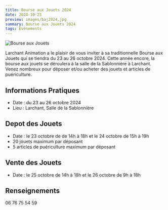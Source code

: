```yaml
---
title: Bourse aux Jouets 2024
date: 2024-10-23
preview: images/baj2024.jpg
summary: Bourse aux Jouets 2024
tags: Évènements
---
```


![Bourse aux Jouets](/images/baj2024.jpg)

Larchant Animation a le plaisir de vous inviter à sa traditionnelle Bourse aux Jouets qui se tiendra du 23 au 26 octobre 2024. Cette année encore, la bourse aux jouets se déroulera à la salle de la Sablonnière à Larchant. Venez nombreux pour déposer et/ou acheter des jouets et articles de puériculture.


## Informations Pratiques

- Date : du 23 au 26 octobre 2024
- Lieu : Larchant, Salle de la Sablonnière

## Depot des Jouets
- Date : le 23 octobre de de 14h à 18h et le 24 octobre de 15h à 19h
- 20 jouets maximum par déposant
- 5 articles de puériculture maximum par déposant

## Vente des Jouets
- Date : le 25 octobre de 14h à 18h et le 26 octobre de 9h à 18h

## Renseignements
06 76 75 54 59

